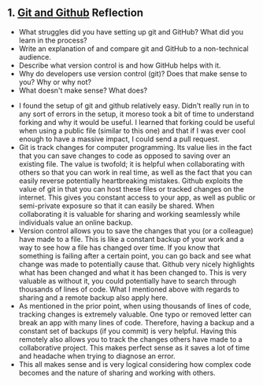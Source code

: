 ## 1. [Git and Github](1_get_started/readme.md) Reflection

* What struggles did you have setting up git and GitHub? What did you learn in the process?
* Write an explanation of and compare git and GitHub to a non-technical audience. 
* Describe what version control is and how GitHub helps with it.
* Why do developers use version control (git)? Does that make sense to you? Why or why not?
* What doesn't make sense? What does?

<!-- Add your reflection here. Remove the comment markers -->

* I found the setup of git and github relatively easy. Didn't really run in to any sort of errors in the setup, it moreso took a bit of time to understand forking and why it would be useful. I learned that forking could be useful when using a public file (similar to this one) and that if I was ever cool enough to have a massive impact, I could send a pull request.
* Git is track changes for computer programming. Its value lies in the fact that you can save changes to code as opposed to saving over an existing file. The value is twofold; it is helpful when collaborating with others so that you can work in real time, as well as the fact that you can easily reverse potentially heartbreaking mistakes. Github exploits the value of git in that you can host these files or tracked changes on the internet. This gives you constant access to your app, as well as public or semi-private exposure so that it can easily be shared. When collaborating it is valuable for sharing and working seamlessly while individuals value an online backup.
* Version control allows you to save the changes that you (or a colleague) have made to a file. This is like a constant backup of your work and a way to see how a file has changed over time. If you know that something is failing after a certain point, you can go back and see what change was made to potentially cause that. Github very nicely highlights what has been changed and what it has been changed to. This is very valuable as without it, you could potentially have to search through thousands of lines of code. What I mentioned above with regards to sharing and a remote backup also apply here. 
* As mentioned in the prior point, when using thousands of lines of code, tracking changes is extremely valuable. One typo or removed letter can break an app with many lines of code. Therefore, having a backup and a constant set of backups (if you commit) is very helpful. Having this remotely also allows you to track the changes others have made to a collaborative project. This makes perfect sense as it saves a lot of time and headache when trying to diagnose an error.
* This all makes sense and is very logical considering how complex code becomes and the nature of sharing and working with others. 
